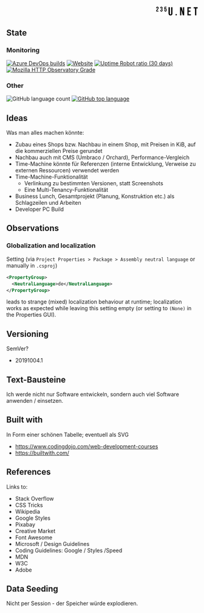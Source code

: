 <p align="right">
  <a href="https://www.235u.net">
    <img src="ActinUranium.Web/wwwroot/img/logo.svg" alt="Actin Uranium logo" width="109">
  </a>
</p>

## State

### Monitoring

[![Azure DevOps builds](https://img.shields.io/azure-devops/build/235u/ActinUranium.Web/1?style=for-the-badge)](https://dev.azure.com/235u/ActinUranium.Web/_build?definitionId=1)
[![Website](https://img.shields.io/website?style=for-the-badge&url=https%3A%2F%2Fwww.235u.net)](https://www.235u.net)
[![Uptime Robot ratio (30 days)](https://img.shields.io/uptimerobot/ratio/m783489721-6dbd879caf5b391ffe19c142?style=for-the-badge)](https://uptimerobot.com/)
[![Mozilla HTTP Observatory Grade](https://img.shields.io/mozilla-observatory/grade/www.235u.net?publish&style=for-the-badge)](https://observatory.mozilla.org/analyze/www.235u.net)

### Other

![GitHub language count](https://img.shields.io/github/languages/count/235u/ActinUranium.Web?style=for-the-badge)
[![GitHub top language](https://img.shields.io/github/languages/top/235u/ActinUranium.Web?style=for-the-badge)](https://github.com/search?q=repo%3A235u%2FActinUranium.Web+language%3AC%23&type=Code&ref=advsearch&l=C%23)

## Ideas

Was man alles machen könnte:

* Zubau eines Shops bzw. Nachbau in einem Shop, mit Preisen in KiB, auf die kommerziellen Preise gerundet
* Nachbau auch mit CMS (Umbraco / Orchard), Performance-Vergleich
* Time-Machine könnte für Referenzen (interne Entwicklung, Verweise zu externen Ressourcen) verwendet werden
* Time-Machine-Funktionalität
  * Verlinkung zu bestimmten Versionen, statt Screenshots
  * Eine Multi-Tenancy-Funktionalität
* Business Lunch, Gesamtprojekt (Planung, Konstruktion etc.) als Schlagzeilen und Arbeiten
* Developer PC Build

## Observations

### Globalization and localization
Setting (via `Project Properties > Package > Assembly neutral language` or manually in `.csproj`)

```xml
<PropertyGroup>
  <NeutralLanguage>de</NeutralLanguage>
</PropertyGroup>
```

leads to strange (mixed) localization behaviour at runtime; localization works as expected while leaving this setting empty (or setting to `(None)` in the Properties GUI).

## Versioning

SemVer?

* 20191004.1

## Text-Bausteine

Ich werde nicht nur Software entwickeln, sondern auch viel Software anwenden / einsetzen.

## Built with

In Form einer schönen Tabelle; eventuell als SVG

* <https://www.codingdojo.com/web-development-courses>
* <https://builtwith.com/>

## References

Links to:

* Stack Overflow
* CSS Tricks
* Wikipedia
* Google Styles
* Pixabay
* Creative Market
* Font Awesome
* Microsoft / Design Guidelines
* Coding Guidelines: Google / Styles /Speed
* MDN
* W3C
* Adobe

## Data Seeding

Nicht per Session - der Speicher würde explodieren.

